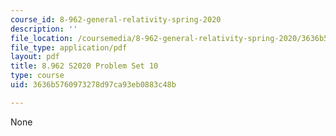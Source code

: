 ```yaml
---
course_id: 8-962-general-relativity-spring-2020
description: ''
file_location: /coursemedia/8-962-general-relativity-spring-2020/3636b5760973278d97ca93eb0883c48b_MIT8_962S20_pset10.pdf
file_type: application/pdf
layout: pdf
title: 8.962 S2020 Problem Set 10
type: course
uid: 3636b5760973278d97ca93eb0883c48b

---
```

None